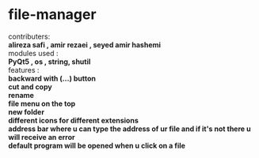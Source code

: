 # file-manager
contributers: <br />
**alireza safi , amir rezaei , seyed amir hashemi**<br />
modules used : <br />
**PyQt5 , os , string, shutil**<br />
features : <br />
**backward with (...) button** <br />
**cut and copy** <br />
**rename** <br />
**file menu on the top** <br />
**new folder** <br />
**different icons for different extensions** <br />
**address bar where u can type the address of ur file and if it's not there u will receive an error**<br />
**default program will be opened when u click on a file**<br />




